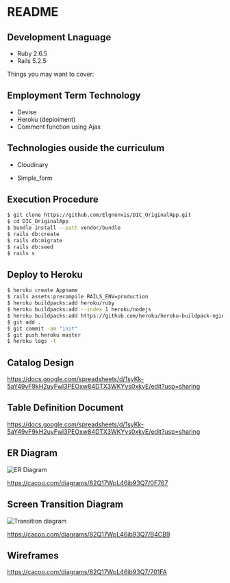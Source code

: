 # README

## Development Lnaguage

* Ruby 2.6.5
* Rails 5.2.5

Things you may want to cover:

## Employment Term Technology

* Devise
* Heroku (deploiment)
* Comment function using Ajax

## Technologies ouside the curriculum

* Cloudinary

* Simple_form

## Execution Procedure

```bash
$ git clone https://github.com/Elgnonvis/DIC_OriginalApp.git
$ cd DIC_OriginalApp
$ bundle install --path vendor/bundle
$ rails db:create
$ rails db:migrate
$ rails db:seed
$ rails s
```

## Deploy to Heroku

```bash
$ heroku create Appname
$ rails assets:precompile RAILS_ENV=production
$ heroku buildpacks:add heroku/ruby
$ heroku buildpacks:add --index 1 heroku/nodejs
$ heroku buildpacks:add https://github.com/heroku/heroku-buildpack-nginx
$ git add .
$ git commit -am "init"
$ git push heroku master
$ heroku logs -t
```

## Catalog Design

https://docs.google.com/spreadsheets/d/1syKk-5aY49vF9kH2uyFwl3PEOxw84DTX3WKYys0xkvE/edit?usp=sharing


## Table Definition Document

https://docs.google.com/spreadsheets/d/1syKk-5aY49vF9kH2uyFwl3PEOxw84DTX3WKYys0xkvE/edit?usp=sharing

## ER Diagram

![ER Diagram](https://user-images.githubusercontent.com/78650220/137512980-176a3dc4-ff14-4d95-ac2b-f31a4afa870a.png)




https://cacoo.com/diagrams/82Q17WpL46ib93Q7/0F767


## Screen Transition Diagram

![Transition diagram](https://user-images.githubusercontent.com/78650220/137599998-3e05f0bc-d49c-4d15-80a9-562d0a22a645.png)


https://cacoo.com/diagrams/82Q17WpL46ib93Q7/B4CB9

## Wireframes

https://cacoo.com/diagrams/82Q17WpL46ib93Q7/701FA
